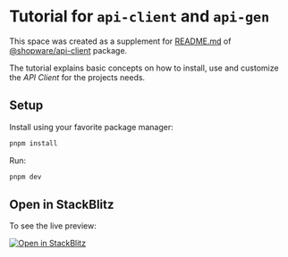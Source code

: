 # Tutorial for `api-client` and `api-gen`

This space was created as a supplement for [README.md](https://frontends.shopware.com/packages/api-client.html) of [@shopware/api-client](https://www.npmjs.com/package/@shopware/api-client) package. 

The tutorial explains basic concepts on how to install, use and customize the _API Client_ for the projects needs.

## Setup

Install using your favorite package manager:

```bash
pnpm install
```

Run:

```bash
pnpm dev
```


## Open in StackBlitz

To see the live preview:

[![Open in StackBlitz](https://developer.stackblitz.com/img/open_in_stackblitz.svg)](https://github.com/shopware/frontends/tree/main/examples/api-client-tutorial)
